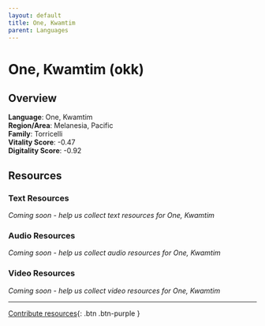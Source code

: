 ```yaml
---
layout: default
title: One, Kwamtim
parent: Languages
---
```


# One, Kwamtim (okk)

## Overview

**Language**: One, Kwamtim  
**Region/Area**: Melanesia, Pacific  
**Family**: Torricelli  
**Vitality Score**: -0.47  
**Digitality Score**: -0.92  

## Resources

### Text Resources
*Coming soon - help us collect text resources for One, Kwamtim*

### Audio Resources
*Coming soon - help us collect audio resources for One, Kwamtim*

### Video Resources
*Coming soon - help us collect video resources for One, Kwamtim*

---

[Contribute resources](https://fairtrain.github.io/){: .btn .btn-purple }
